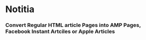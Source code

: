   #                                               Notitia

### Convert Regular HTML article Pages into AMP Pages, Facebook Instant Artciles or Apple Articles
